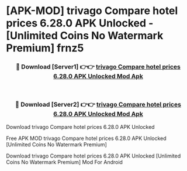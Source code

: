 # [APK-MOD] trivago  Compare hotel prices 6.28.0 APK Unlocked - [Unlimited Coins No Watermark Premium] frnz5



<div align="center">
<h3>🔴 Download [Server1] 👉👉 <a href="https://momento.my/?title=trivago__Compare_hotel_prices_6.28.0_APK_Unlocked">trivago  Compare hotel prices 6.28.0 APK Unlocked Mod Apk</a></h3><br>

<h3>🔴 Download [Server2] 👉👉 <a href="https://momento.my/?title=trivago__Compare_hotel_prices_6.28.0_APK_Unlocked">trivago  Compare hotel prices 6.28.0 APK Unlocked Mod Apk</a></h3>
</div>



Download trivago  Compare hotel prices 6.28.0 APK Unlocked 

Free APK MOD trivago  Compare hotel prices 6.28.0 APK Unlocked [Unlimited Coins No Watermark Premium]

Download trivago  Compare hotel prices 6.28.0 APK Unlocked [Unlimited Coins No Watermark Premium] Mod For Android
